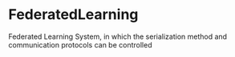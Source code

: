 # FederatedLearning
Federated Learning System, in which the serialization method and communication protocols can be controlled

